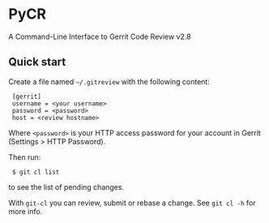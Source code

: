 PyCR
====

A Command-Line Interface to Gerrit Code Review v2.8

Quick start
-----------

Create a file named `~/.gitreview` with the following content:

     [gerrit]
     username = <your username>
     password = <password>
     host = <review hostname>

Where `<password>` is your HTTP access password for your account in Gerrit
(Settings > HTTP Password).

Then run:

     $ git cl list

to see the list of pending changes.

With `git-cl` you can review, submit or rebase a change. See `git cl -h` for
more info.

